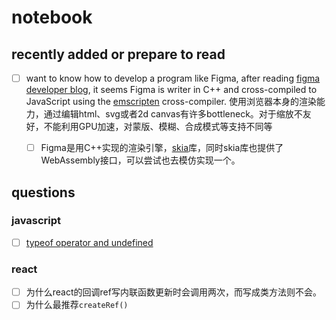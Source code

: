 # notebook

## recently added or prepare to read

- [ ] want to know how to develop a program like Figma, after reading
  [figma developer blog](https://www.figma.com/blog/building-a-professional-design-tool-on-the-web/), it seems Figma is
  writer in C++ and cross-compiled to JavaScript using the [emscripten](https://emscripten.org/) cross-compiler.
  使用浏览器本身的渲染能力，通过编辑html、svg或者2d canvas有许多bottleneck。对于缩放不友好，不能利用GPU加速，对蒙版、模糊、合成模式等支持不同等

    - [ ] 
      Figma是用C++实现的渲染引擎，[skia](https://skia.org/docs/user/modules/canvaskit/)库，同时skia库也提供了WebAssembly接口，可以尝试也去模仿实现一个。

## questions

### javascript

- [ ] [typeof operator and undefined](https://developer.mozilla.org/en-US/docs/Web/JavaScript/Reference/Global_Objects/undefined#typeof_operator_and_undefined)

### react

- [ ] 为什么react的回调ref写内联函数更新时会调用两次，而写成类方法则不会。
- [ ] 为什么最推荐`createRef()`